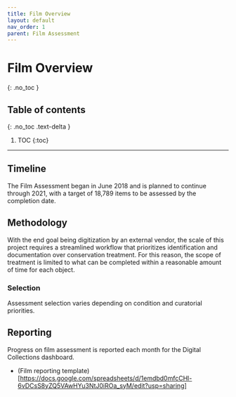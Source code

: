 ```yaml
---
title: Film Overview
layout: default
nav_order: 1
parent: Film Assessment
---
```

# Film Overview
{: .no_toc }

## Table of contents
{: .no_toc .text-delta }

1. TOC
{:toc}

---
## Timeline
The Film Assessment began in June 2018 and is planned to continue through 2021, with a target of 18,789 items to be assessed by the completion date.

## Methodology
With the end goal being digitization by an external vendor, the scale of this project requires a streamlined workflow that prioritizes identification and documentation over conservation treatment. For this reason, the scope of treatment is limited to what can be completed within a reasonable amount of time for each object.

### Selection
Assessment selection varies depending on condition and curatorial priorities.

## Reporting
Progress on film assessment is reported each month for the Digital Collections dashboard.
* (Film reporting template)[https://docs.google.com/spreadsheets/d/1emdbd0mfcCHl-6vDCsS8yZQ5VAwHYu3NtJ0iROa_syM/edit?usp=sharing]
